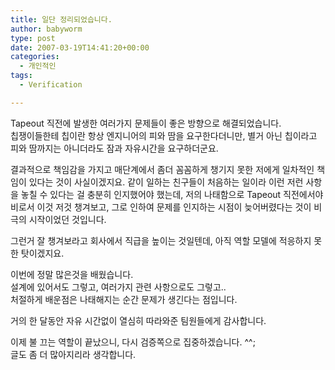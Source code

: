 ```yaml
---
title: 일단 정리되었습니다.
author: babyworm
type: post
date: 2007-03-19T14:41:20+00:00
categories:
  - 개인적인
tags:
  - Verification

---
```

Tapeout 직전에 발생한 여러가지 문제들이 좋은 방향으로 해결되었습니다.<br>
칩쟁이들한테 칩이란 항상 엔지니어의 피와 땀을 요구한다더니만, 별거 아닌 칩이라고 피와 땀까지는 아니더라도 잠과 자유시간을 요구하더군요. 

결과적으로 책임감을 가지고 매단계에서 좀더 꼼꼼하게 챙기지 못한 저에게 일차적인 책임이 있다는 것이 사실이겠지요. 같이 일하는 친구들이 처음하는 일이라 이런 저런 사항을 놓칠 수 있다는 걸 충분히 인지했어야 했는데, 저의 나태함으로 Tapeout 직전에서야 비로서 이것 저것 챙겨보고, 그로 인하여 문제를 인지하는 시점이 늦어버렸다는 것이 비극의 시작이었던 것입니다. 

그런거 잘 챙겨보라고 회사에서 직급을 높이는 것일텐데, 아직 역할 모델에 적응하지 못한 탓이겠지요. 

이번에 정말 많은것을 배웠습니다.<br>
설계에 있어서도 그렇고, 여러가지 관련 사항으로도 그렇고..<br>
처절하게 배운점은 나태해지는 순간 문제가 생긴다는 점입니다. 

거의 한 달동안 자유 시간없이 열심히 따라와준 팀원들에게 감사합니다. 

이제 불 끄는 역할이 끝났으니, 다시 검증쪽으로 집중하겠습니다. ^^;<br>
글도 좀 더 많아지리라 생각합니다.

